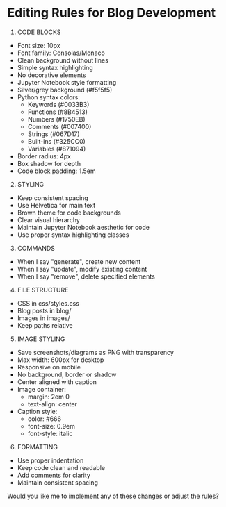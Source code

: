 # Editing Rules for Blog Development

1. CODE BLOCKS
- Font size: 10px
- Font family: Consolas/Monaco
- Clean background without lines
- Simple syntax highlighting
- No decorative elements
- Jupyter Notebook style formatting
- Silver/grey background (#f5f5f5)
- Python syntax colors:
  * Keywords (#0033B3)
  * Functions (#8B4513)
  * Numbers (#1750EB)
  * Comments (#007400)
  * Strings (#067D17)
  * Built-ins (#325CC0)
  * Variables (#871094)
- Border radius: 4px
- Box shadow for depth
- Code block padding: 1.5em

2. STYLING
- Keep consistent spacing
- Use Helvetica for main text
- Brown theme for code backgrounds
- Clear visual hierarchy
- Maintain Jupyter Notebook aesthetic for code
- Use proper syntax highlighting classes

3. COMMANDS
- When I say "generate", create new content
- When I say "update", modify existing content
- When I say "remove", delete specified elements

4. FILE STRUCTURE
- CSS in css/styles.css
- Blog posts in blog/
- Images in images/
- Keep paths relative

5. IMAGE STYLING
- Save screenshots/diagrams as PNG with transparency
- Max width: 600px for desktop
- Responsive on mobile
- No background, border or shadow
- Center aligned with caption
- Image container:
  * margin: 2em 0
  * text-align: center
- Caption style:
  * color: #666
  * font-size: 0.9em
  * font-style: italic

6. FORMATTING
- Use proper indentation
- Keep code clean and readable
- Add comments for clarity
- Maintain consistent spacing

Would you like me to implement any of these changes or adjust the rules? 